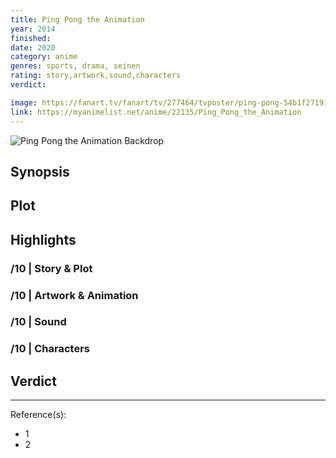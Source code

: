 ```yaml
---
title: Ping Pong the Animation
year: 2014
finished:
date: 2020
category: anime
genres: sports, drama, seinen
rating: story,artwork,sound,characters
verdict:

image: https://fanart.tv/fanart/tv/277464/tvposter/ping-pong-54b1f27191477.jpg
link: https://myanimelist.net/anime/22135/Ping_Pong_the_Animation
---
```


![Ping Pong the Animation Backdrop](https://image.tmdb.org/t/p/original/1rEPk87q49PspQmBJ74bwsXBVkH.jpg)

## Synopsis

## Plot

## Highlights

### /10 | Story & Plot

### /10 | Artwork & Animation

### /10 | Sound

### /10 | Characters

## Verdict

<!-- SPOILERS -->

<!-- CLOSING -->

---
Reference(s):

- 1
- 2
